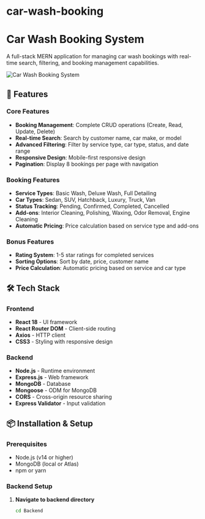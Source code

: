 # car-wash-booking 

# Car Wash Booking System

A full-stack MERN application for managing car wash bookings with real-time search, filtering, and booking management capabilities.

![Car Wash Booking System](screenshots/homepage-desktop.png)

## 🚀 Features

### Core Features
- **Booking Management**: Complete CRUD operations (Create, Read, Update, Delete)
- **Real-time Search**: Search by customer name, car make, or model
- **Advanced Filtering**: Filter by service type, car type, status, and date range
- **Responsive Design**: Mobile-first responsive design
- **Pagination**: Display 8 bookings per page with navigation

### Booking Features
- **Service Types**: Basic Wash, Deluxe Wash, Full Detailing
- **Car Types**: Sedan, SUV, Hatchback, Luxury, Truck, Van
- **Status Tracking**: Pending, Confirmed, Completed, Cancelled
- **Add-ons**: Interior Cleaning, Polishing, Waxing, Odor Removal, Engine Cleaning
- **Automatic Pricing**: Price calculation based on service type and add-ons

### Bonus Features
- **Rating System**: 1-5 star ratings for completed services
- **Sorting Options**: Sort by date, price, customer name
- **Price Calculation**: Automatic pricing based on service and car type

## 🛠 Tech Stack

### Frontend
- **React 18** - UI framework
- **React Router DOM** - Client-side routing
- **Axios** - HTTP client
- **CSS3** - Styling with responsive design

### Backend
- **Node.js** - Runtime environment
- **Express.js** - Web framework
- **MongoDB** - Database
- **Mongoose** - ODM for MongoDB
- **CORS** - Cross-origin resource sharing
- **Express Validator** - Input validation

## 📦 Installation & Setup

### Prerequisites
- Node.js (v14 or higher)
- MongoDB (local or Atlas)
- npm or yarn

### Backend Setup

1. **Navigate to backend directory**
   ```bash
   cd Backend
